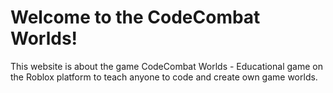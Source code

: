 # Welcome to the CodeCombat Worlds!

This website is about the game CodeCombat Worlds - Educational game on the Roblox platform to teach anyone to code and create own game worlds.

```{tableofcontents}
```

